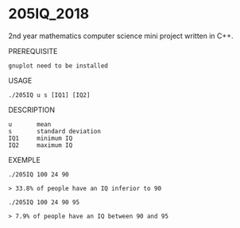 # 205IQ_2018
2nd year mathematics computer science mini project written in C++.

PREREQUISITE

    gnuplot need to be installed

USAGE

    ./205IQ u s [IQ1] [IQ2]
    
DESCRIPTION

    u       mean
    s       standard deviation
    IQ1     minimum IQ
    IQ2     maximum IQ
    
EXEMPLE

    ./205IQ 100 24 90
    
    > 33.8% of people have an IQ inferior to 90
    
    ./205IQ 100 24 90 95
    
    > 7.9% of people have an IQ between 90 and 95
    
